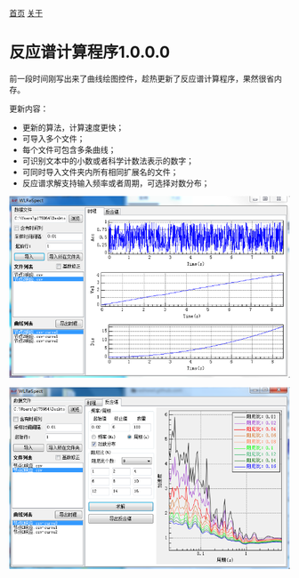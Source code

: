 [首页](https://wshwwl.github.io)  [关于](https://wshwwl.github.io/about.html) 

# 反应谱计算程序1.0.0.0

前一段时间刚写出来了曲线绘图控件，趁热更新了反应谱计算程序，果然很省内存。

更新内容：

* 更新的算法，计算速度更快；
* 可导入多个文件；
* 每个文件可包含多条曲线；
* 可识别文本中的小数或者科学计数法表示的数字；
* 可同时导入文件夹内所有相同扩展名的文件；
* 反应谱求解支持输入频率或者周期，可选择对数分布；

![image-20200317021720043](ReSpect.assets/image-20200317021720043.png)

![image-20200317021840864](ReSpect.assets/image-20200317021840864.png)